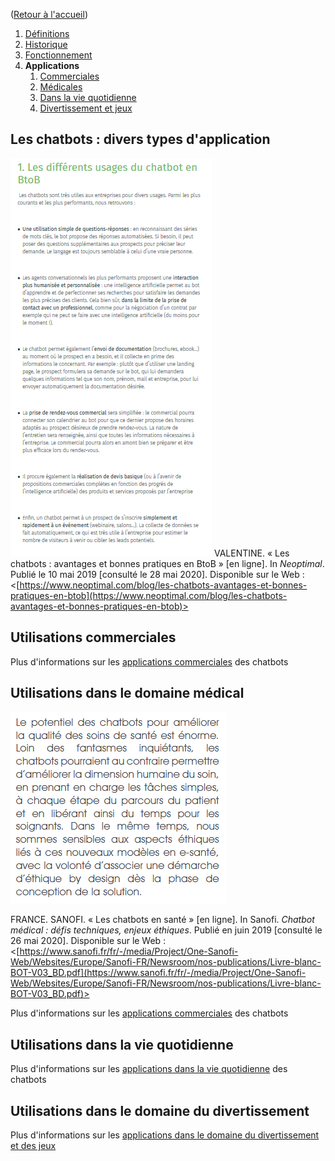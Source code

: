 ([Retour à l'accueil](https://sylviehannon.github.io/chatbot/))
1. [Définitions](definitions.md)
2. [Historique](historique.md)
3. [Fonctionnement](fonctionnement.md)
4. **Applications**
      1. [Commerciales](acommerciales.md)
      2. [Médicales](amedicales.md)
      3. [Dans la vie quotidienne](aquoti.md)
      4. [Divertissement et jeux](afictions.md)

## Les chatbots : divers types d'application

[![Image](lesimages/Util1.png)](https://www.neoptimal.com/blog/les-chatbots-avantages-et-bonnes-pratiques-en-btob)
VALENTINE. « Les chatbots : avantages et bonnes pratiques en BtoB » [en ligne]. In *Neoptimal*. Publié le 10 mai 2019 [consulté le 28 mai 2020]. Disponible sur le Web : <[https://www.neoptimal.com/blog/les-chatbots-avantages-et-bonnes-pratiques-en-btob](https://www.neoptimal.com/blog/les-chatbots-avantages-et-bonnes-pratiques-en-btob)>

## Utilisations commerciales

Plus d'informations sur les [applications commerciales](acommerciales.md) des chatbots

## Utilisations dans le domaine médical

[![Image](lesimages/Util2.png)](https://www.sanofi.fr/fr/-/media/Project/One-Sanofi-Web/Websites/Europe/Sanofi-FR/Newsroom/nos-publications/Livre-blanc-BOT-V03_BD.pdf)

FRANCE. SANOFI. « Les chatbots en santé » [en ligne]. In Sanofi. *Chatbot médical : défis techniques, enjeux éthiques*. Publié en juin 2019 [consulté le 26 mai 2020]. Disponible sur le Web : <[https://www.sanofi.fr/fr/-/media/Project/One-Sanofi-Web/Websites/Europe/Sanofi-FR/Newsroom/nos-publications/Livre-blanc-BOT-V03_BD.pdf](https://www.sanofi.fr/fr/-/media/Project/One-Sanofi-Web/Websites/Europe/Sanofi-FR/Newsroom/nos-publications/Livre-blanc-BOT-V03_BD.pdf)>

Plus d'informations sur les [applications commerciales](amedicales.md) des chatbots

## Utilisations dans la vie quotidienne

Plus d'informations sur les [applications dans la vie quotidienne](aquoti.md) des chatbots

## Utilisations dans le domaine du divertissement

Plus d'informations sur les [applications dans le domaine du divertissement et des jeux](afictions.md)
